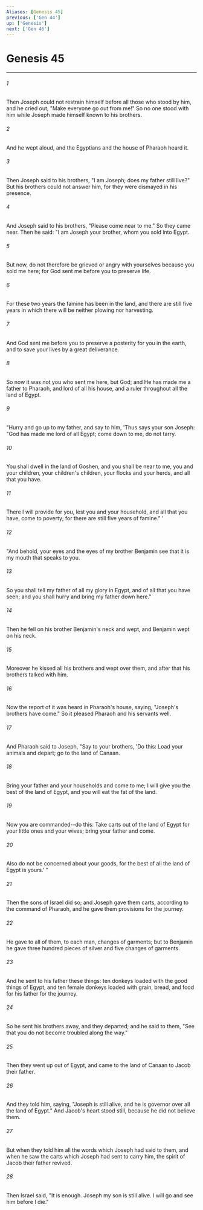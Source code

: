 ```yaml
---
Aliases: [Genesis 45]
previous: ['Gen 44']
up: ['Genesis']
next: ['Gen 46']
---
```

# Genesis 45

***


###### 1 
Then Joseph could not restrain himself before all those who stood by him, and he cried out, "Make everyone go out from me!" So no one stood with him while Joseph made himself known to his brothers. 

###### 2 
And he wept aloud, and the Egyptians and the house of Pharaoh heard it. 

###### 3 
Then Joseph said to his brothers, "I am Joseph; does my father still live?" But his brothers could not answer him, for they were dismayed in his presence. 

###### 4 
And Joseph said to his brothers, "Please come near to me." So they came near. Then he said: "I am Joseph your brother, whom you sold into Egypt. 

###### 5 
But now, do not therefore be grieved or angry with yourselves because you sold me here; for God sent me before you to preserve life. 

###### 6 
For these two years the famine has been in the land, and there are still five years in which there will be neither plowing nor harvesting. 

###### 7 
And God sent me before you to preserve a posterity for you in the earth, and to save your lives by a great deliverance. 

###### 8 
So now it was not you who sent me here, but God; and He has made me a father to Pharaoh, and lord of all his house, and a ruler throughout all the land of Egypt. 

###### 9 
"Hurry and go up to my father, and say to him, 'Thus says your son Joseph: "God has made me lord of all Egypt; come down to me, do not tarry. 

###### 10 
You shall dwell in the land of Goshen, and you shall be near to me, you and your children, your children's children, your flocks and your herds, and all that you have. 

###### 11 
There I will provide for you, lest you and your household, and all that you have, come to poverty; for there are still five years of famine." ' 

###### 12 
"And behold, your eyes and the eyes of my brother Benjamin see that it is my mouth that speaks to you. 

###### 13 
So you shall tell my father of all my glory in Egypt, and of all that you have seen; and you shall hurry and bring my father down here." 

###### 14 
Then he fell on his brother Benjamin's neck and wept, and Benjamin wept on his neck. 

###### 15 
Moreover he kissed all his brothers and wept over them, and after that his brothers talked with him. 

###### 16 
Now the report of it was heard in Pharaoh's house, saying, "Joseph's brothers have come." So it pleased Pharaoh and his servants well. 

###### 17 
And Pharaoh said to Joseph, "Say to your brothers, 'Do this: Load your animals and depart; go to the land of Canaan. 

###### 18 
Bring your father and your households and come to me; I will give you the best of the land of Egypt, and you will eat the fat of the land. 

###### 19 
Now you are commanded--do this: Take carts out of the land of Egypt for your little ones and your wives; bring your father and come. 

###### 20 
Also do not be concerned about your goods, for the best of all the land of Egypt is yours.' " 

###### 21 
Then the sons of Israel did so; and Joseph gave them carts, according to the command of Pharaoh, and he gave them provisions for the journey. 

###### 22 
He gave to all of them, to each man, changes of garments; but to Benjamin he gave three hundred pieces of silver and five changes of garments. 

###### 23 
And he sent to his father these things: ten donkeys loaded with the good things of Egypt, and ten female donkeys loaded with grain, bread, and food for his father for the journey. 

###### 24 
So he sent his brothers away, and they departed; and he said to them, "See that you do not become troubled along the way." 

###### 25 
Then they went up out of Egypt, and came to the land of Canaan to Jacob their father. 

###### 26 
And they told him, saying, "Joseph is still alive, and he is governor over all the land of Egypt." And Jacob's heart stood still, because he did not believe them. 

###### 27 
But when they told him all the words which Joseph had said to them, and when he saw the carts which Joseph had sent to carry him, the spirit of Jacob their father revived. 

###### 28 
Then Israel said, "It is enough. Joseph my son is still alive. I will go and see him before I die."
